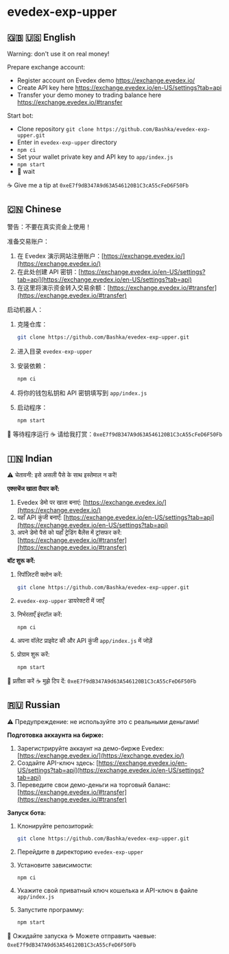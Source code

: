 # evedex-exp-upper

## 🇬🇧 🇺🇸 English

Warning: don't use it on real money!

Prepare exchange account:

- Register account on Evedex demo https://exchange.evedex.io/
- Create API key here https://exchange.evedex.io/en-US/settings?tab=api
- Transfer your demo money to trading balance here https://exchange.evedex.io/#transfer

Start bot:

- Clone repository `git clone https://github.com/Bashka/evedex-exp-upper.git`
- Enter in `evedex-exp-upper` directory
- `npm ci`
- Set your wallet private key and API key to `app/index.js`
- `npm start`
- 🚀 wait

☕ Give me a tip at `0xeE7f9dB347A9d63A546120B1C3cA55cFeD6F50Fb`

## 🇨🇳 Chinese

警告：不要在真实资金上使用！

准备交易账户：

1. 在 Evedex 演示网站注册账户：[https://exchange.evedex.io/](https://exchange.evedex.io/)
2. 在此处创建 API 密钥：[https://exchange.evedex.io/en-US/settings?tab=api](https://exchange.evedex.io/en-US/settings?tab=api)
3. 在这里将演示资金转入交易余额：[https://exchange.evedex.io/#transfer](https://exchange.evedex.io/#transfer)

启动机器人：

1. 克隆仓库：

   ```bash
   git clone https://github.com/Bashka/evedex-exp-upper.git
   ```
2. 进入目录 `evedex-exp-upper`
3. 安装依赖：

   ```bash
   npm ci
   ```
4. 将你的钱包私钥和 API 密钥填写到 `app/index.js`
5. 启动程序：

   ```bash
   npm start
   ```

🚀 等待程序运行
☕ 请给我打赏：`0xeE7f9dB347A9d63A546120B1C3cA55cFeD6F50Fb`

## 🇮🇳 Indian

⚠️ चेतावनी: इसे असली पैसे के साथ इस्तेमाल न करें!

**एक्सचेंज खाता तैयार करें:**

1. Evedex डेमो पर खाता बनाएं: [https://exchange.evedex.io/](https://exchange.evedex.io/)
2. यहाँ API कुंजी बनाएँ: [https://exchange.evedex.io/en-US/settings?tab=api](https://exchange.evedex.io/en-US/settings?tab=api)
3. अपने डेमो पैसे को यहाँ ट्रेडिंग बैलेंस में ट्रांसफर करें: [https://exchange.evedex.io/#transfer](https://exchange.evedex.io/#transfer)

**बॉट शुरू करें:**

1. रिपॉज़िटरी क्लोन करें:

   ```bash
   git clone https://github.com/Bashka/evedex-exp-upper.git
   ```
2. `evedex-exp-upper` डायरेक्टरी में जाएँ
3. निर्भरताएँ इंस्टॉल करें:

   ```bash
   npm ci
   ```
4. अपना वॉलेट प्राइवेट की और API कुंजी `app/index.js` में जोड़ें
5. प्रोग्राम शुरू करें:

   ```bash
   npm start
   ```

🚀 प्रतीक्षा करें
☕ मुझे टिप दें: `0xeE7f9dB347A9d63A546120B1C3cA55cFeD6F50Fb`

## 🇷🇺 Russian

⚠️ Предупреждение: не используйте это с реальными деньгами!

**Подготовка аккаунта на бирже:**

1. Зарегистрируйте аккаунт на демо-бирже Evedex: [https://exchange.evedex.io/](https://exchange.evedex.io/)
2. Создайте API-ключ здесь: [https://exchange.evedex.io/en-US/settings?tab=api](https://exchange.evedex.io/en-US/settings?tab=api)
3. Переведите свои демо-деньги на торговый баланс: [https://exchange.evedex.io/#transfer](https://exchange.evedex.io/#transfer)

**Запуск бота:**

1. Клонируйте репозиторий:

   ```bash
   git clone https://github.com/Bashka/evedex-exp-upper.git
   ```
2. Перейдите в директорию `evedex-exp-upper`
3. Установите зависимости:

   ```bash
   npm ci
   ```
4. Укажите свой приватный ключ кошелька и API-ключ в файле `app/index.js`
5. Запустите программу:

   ```bash
   npm start
   ```

🚀 Ожидайте запуска
☕ Можете отправить чаевые: `0xeE7f9dB347A9d63A546120B1C3cA55cFeD6F50Fb`
